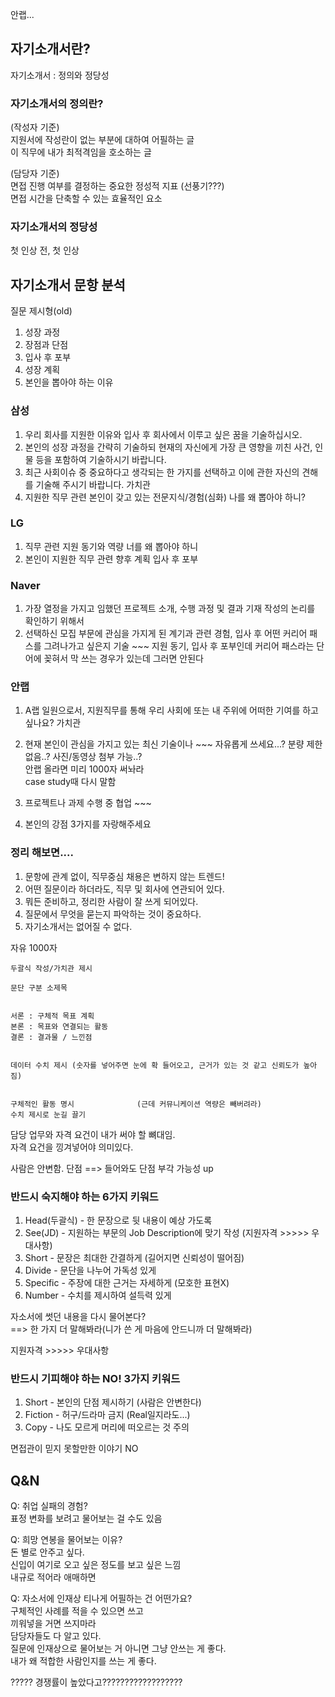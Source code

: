 안랩...


## 자기소개서란?
자기소개서 : 정의와 정당성

### 자기소개서의 정의란?    
(작성자 기준)   
지원서에 작성란이 없는 부분에 대하여 어필하는 글   
이 직무에 내가 최적격임을 호소하는 글     

(담당자 기준)   
면접 진행 여부를 결정하는 중요한 정성적 지표 (선풍기???)    
면접 시간을 단축할 수 있는 효율적인 요소

### 자기소개서의 정당성
첫 인상 전, 첫 인상

## 자기소개서 문항 분석
질문 제시형(old)
1. 성장 과정
2. 장점과 단점
3. 입사 후 포부 
4. 성장 계획
5. 본인을 뽑아야 하는 이유

### 삼성
1. 우리 회사를 지원한 이유와 입사 후 회사에서 이루고 싶은 꿈을 기술하십시오.
2. 본인의 성장 과정을 간략히 기술하되 현재의 자신에게 가장 큰 영향을 끼친 사건, 인물 등을 포함하여 기술하시기 바랍니다.
3. 최근 사회이슈 중 중요하다고 생각되는 한 가지를 선택하고 이에 관한 자신의 견해를 기술해 주시기 바랍니다.
 가치관
 4. 지원한 직무 관련 본인이 갖고 있는 전문지식/경험(심화)
나를 왜 뽑아야 하니?

### LG
1. 직무 관련 지원 동기와 역량
너를 왜 뽑아야 하니
2. 본인이 지원한 직무 관련 향후 계획
입사 후 포부

### Naver
1. 가장 열정을 가지고 임했던 프로젝트 소개, 수행 과정 및 결과 기재
작성의 논리를 확인하기 위해서
2. 선택하신 모집 부문에 관심을 가지게 된 계기과 관련 경험, 입사 후 어떤 커리어 패스를 그려나가고 싶은지 기술 ~~~
지원 동기, 입사 후 포부인데 커리어 패스라는 단어에 꽂혀서 막 쓰는 경우가 있는데 그러면 안된다


### 안랩
1. A랩 일원으로서, 지원직무를 통해 우리 사회에 또는 내 주위에 어떠한 기여를 하고 싶나요?
가치관
2. 현재 본인이 관심을 가지고 있는 최신 기술이나 ~~~
자유롭게 쓰세요...? 분량 제한 없음..? 사진/동영상 첨부 가능..?    
안랩 올라면 미리 1000자 써놔라   
case study때 다시 말함
3. 프로젝트나 과제 수행 중 협업 ~~~

4. 본인의 강점 3가지를 자랑해주세요

### 정리 해보면....
1. 문항에 관계 없이, 직무중심 채용은 변하지 않는 트렌드!
2. 어떤 질문이라 하더라도, 직무 및 회사에 연관되어 있다.
3. 뭐든 준비하고, 정리한 사람이 잘 쓰게 되어있다.
4. 질문에서 무엇을 묻는지 파악하는 것이 중요하다.
5. 자기소개서는 없어질 수 없다.

자유 1000자
```
두괄식 작성/가치관 제시   

문단 구분 소제목


서론 : 구체적 목표 계획   
본론 : 목표와 연결되는 활동   
결론 : 결과물 / 느낀점


데이터 수치 제시 (숫자를 넣어주면 눈에 확 들어오고, 근거가 있는 것 같고 신뢰도가 높아짐)


구체적인 활동 명시              (근데 커뮤니케이션 역량은 빼버려라)
수치 제시로 눈길 끌기
```

담당 업무와 자격 요건이 내가 써야 할 뼈대임.    
자격 요건을 낑겨넣어야 의미있다.   

사람은 안변함. 단점 ==> 들어와도 단점 부각 가능성 up   


### 반드시 숙지해야 하는 6가지 키워드
1. Head(두괄식) - 한 문장으로 뒷 내용이 예상 가도록
2. See(JD) - 지원하는 부문의 Job Description에 맞기 작성 (지원자격 >>>>> 우대사항)
3. Short - 문장은 최대한 간결하게 (길어지면 신뢰성이 떨어짐)
4. Divide - 문단을 나누어 가독성 있게 
5. Specific - 주장에 대한 근거는 자세하게 (모호한 표현X)
6. Number - 수치를 제시하여 설득력 있게

자소서에 썻던 내용을 다시 물어본다?    
==> 한 가지 더 말해봐라(니가 쓴 게 마음에 안드니까 더 말해봐라)

지원자격 >>>>> 우대사항


### 반드시 기피해야 하는 NO! 3가지 키워드
1. Short - 본인의 단점 제시하기 (사람은 안변한다)
2. Fiction - 허구/드라마 금지 (Real일지라도...)
3. Copy - 나도 모르게 머리에 떠오르는 것 주의

면접관이 믿지 못할만한 이야기 NO


## Q&N
Q: 취업 실패의 경험?   
표정 변화를 보려고 물어보는 걸 수도 있음 

Q: 희망 연봉을 물어보는 이유?   
돈 별로 안주고 싶다.   
신입이 여기로 오고 싶은 정도를 보고 싶은 느낌   
내규로 적어라 애매하면

Q: 자소서에 인재상 티나게 어필하는 건 어떤가요?   
구체적인 사례를 적을 수 있으면 쓰고   
끼워넣을 거면 쓰지마라   
담당자들도 다 알고 있다.   
질문에 인재상으로 물어보는 거 아니면 그냥 안쓰는 게 좋다.   
내가 왜 적합한 사람인지를 쓰는 게 좋다.   






????? 경쟁률이 높았다고??????????????????













